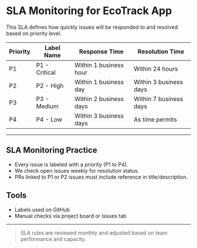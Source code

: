 # SLA Monitoring for EcoTrack App

This SLA defines how quickly issues will be responded to and resolved based on priority level.

| Priority | Label Name       | Response Time             | Resolution Time          |
|----------|------------------|---------------------------|--------------------------|
| P1       | P1 - Critical     | Within 1 business hour     | Within 24 hours          |
| P2       | P2 - High         | Within 1 business day      | Within 3 business days   |
| P3       | P3 - Medium       | Within 2 business days     | Within 7 business days   |
| P4       | P4 - Low          | Within 3 business days     | As time permits          |

---

##  SLA Monitoring Practice

- Every issue is labeled with a priority (P1 to P4).
- We check open issues weekly for resolution status.
- PRs linked to P1 or P2 issues must include reference in title/description.

## Tools

- Labels used on GitHub
- Manual checks via project board or Issues tab

---

> SLA rules are reviewed monthly and adjusted based on team performance and capacity.
